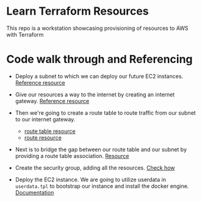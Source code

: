 # Learn Terraform Resources

This repo is a workstation showcasing provisioning of resources to AWS with Terraform

# Code walk through and Referencing
- Deploy a subnet to which we can deploy our future EC2 instances. [Reference resource](https://registry.terraform.io/providers/hashicorp/aws/latest/docs/resources/subnet)

- Give our resources a way to the internet by creating an internet gateway. [Reference resource](https://registry.terraform.io/providers/hashicorp/aws/latest/docs/resources/internet_gateway)

- Then we're going to create a route table to route traffic from our subnet to our internet gateway. 
    - [route table resource](https://registry.terraform.io/providers/hashicorp/aws/latest/docs/resources/route_table) 
    - [route resource](https://registry.terraform.io/providers/hashicorp/aws/latest/docs/resources/route)

- Next is to bridge the gap between our route table and our subnet by providing a route table association. [Resource](https://registry.terraform.io/providers/hashicorp/aws/latest/docs/resources/route_table_association) 

- Create the security group, adding all the resources. [Check how](https://registry.terraform.io/providers/hashicorp/aws/latest/docs/resources/security_group)

- Deploy the EC2 instance. We are going to utilize userdata in `userdata.tpl` to bootstrap our instance and install the docker engine. [Documentation](https://registry.terraform.io/providers/hashicorp/aws/latest/docs/resources/instance)